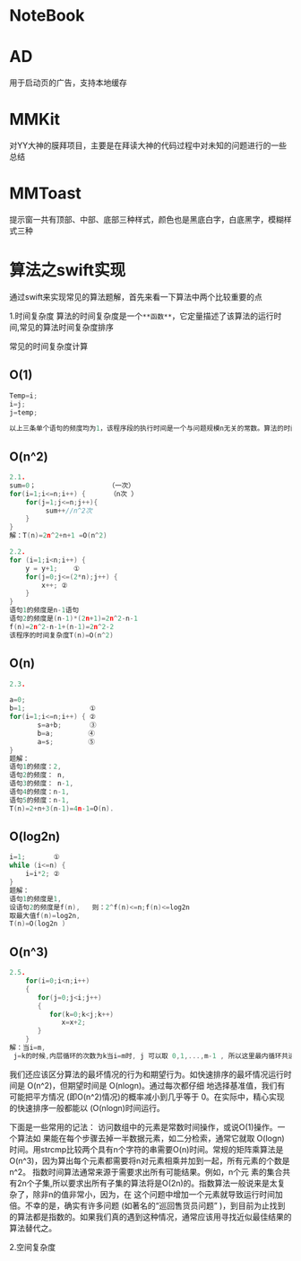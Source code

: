 # NoteBook


# AD

用于启动页的广告，支持本地缓存

# MMKit

对YY大神的膜拜项目，主要是在拜读大神的代码过程中对未知的问题进行的一些总结

# MMToast

提示窗一共有顶部、中部、底部三种样式，颜色也是黑底白字，白底黑字，模糊样式三种

# 算法之swift实现

通过swift来实现常见的算法题解，首先来看一下算法中两个比较重要的点

1.时间复杂度
算法的时间复杂度是一个`**函数**`，它定量描述了该算法的运行时间,常见的算法时间复杂度排序

常见的时间复杂度计算

## O(1)
````C++
Temp=i;
i=j;
j=temp;                    

以上三条单个语句的频度均为1，该程序段的执行时间是一个与问题规模n无关的常数。算法的时间复杂度为常数阶，记作T(n)=O(1)。如果算法的执行时间不随着问题规模n的增加而增长，即使算法中有上千条语句，其执行时间也不过是一个较大的常数。此类算法的时间复杂度是O(1)。
````

## O(n^2)
````C++
2.1.
sum=0；                  （一次）
for(i=1;i<=n;i++) {      （n次 ）
    for(j=1;j<=n;j++){ 
         sum++//n^2次 
    }
}
解：T(n)=2n^2+n+1 =O(n^2)

2.2.   
for (i=1;i<n;i++) { 
    y = y+1;    ①                  
    for(j=0;j<=(2*n);j++) {   
        x++; ② 
    }
}
语句1的频度是n-1语句
语句2的频度是(n-1)*(2n+1)=2n^2-n-1
f(n)=2n^2-n-1+(n-1)=2n^2-2
该程序的时间复杂度T(n)=O(n^2)
````

## O(n)      
````C++                                              
2.3.

a=0;
b=1;                ①
for(i=1;i<=n;i++) { ②   
       s=a+b;　　 　 ③
       b=a;　　　 　 ④  
       a=s;　　　 　 ⑤
}
题解：
语句1的频度：2,        
语句2的频度： n,        
语句3的频度： n-1,        
语句4的频度：n-1,    
语句5的频度：n-1,                                  
T(n)=2+n+3(n-1)=4n-1=O(n).
````                                                                                               

## O(log2n)
````C++
i=1;       ①
while (i<=n) {
    i=i*2; ②
}
题解： 
语句1的频度是1,  
设语句2的频度是f(n),   则：2^f(n)<=n;f(n)<=log2n    
取最大值f(n)=log2n,
T(n)=O(log2n )
````

## O(n^3)
````C++
2.5.
    for(i=0;i<n;i++)
    {  
       for(j=0;j<i;j++)  
       {
          for(k=0;k<j;k++)
             x=x+2;  
       }
    }
解：当i=m,
 j=k的时候,内层循环的次数为k当i=m时, j 可以取 0,1,...,m-1 , 所以这里最内循环共进行了0+1+...+m-1=(m-1)m/2次所以,i从0取到n, 则循环共进行了: 0+(1-1)*1/2+...+(n-1)n/2=n(n+1)(n-1)/6所以时间复杂度为O(n^3).
````

我们还应该区分算法的最坏情况的行为和期望行为。如快速排序的最坏情况运行时间是 O(n^2)，但期望时间是 O(nlogn)。通过每次都仔细 地选择基准值，我们有可能把平方情况 (即O(n^2)情况)的概率减小到几乎等于 0。在实际中，精心实现的快速排序一般都能以 (O(nlogn)时间运行。

下面是一些常用的记法：
访问数组中的元素是常数时间操作，或说O(1)操作。一个算法如 果能在每个步骤去掉一半数据元素，如二分检索，通常它就取 O(logn)时间。用strcmp比较两个具有n个字符的串需要O(n)时间。常规的矩阵乘算法是O(n^3)，因为算出每个元素都需要将n对元素相乘并加到一起，所有元素的个数是n^2。
指数时间算法通常来源于需要求出所有可能结果。例如，n个元 素的集合共有2n个子集,所以要求出所有子集的算法将是O(2n)的。指数算法一般说来是太复杂了，除非n的值非常小，因为，在 这个问题中增加一个元素就导致运行时间加倍。不幸的是，确实有许多问题 (如著名的“巡回售货员问题” )，到目前为止找到的算法都是指数的。如果我们真的遇到这种情况，通常应该用寻找近似最佳结果的算法替代之。

2.空间复杂度
